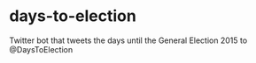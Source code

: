 days-to-election
================

Twitter bot that tweets the days until the General Election 2015 to @DaysToElection

